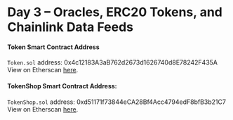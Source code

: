 # Day 3 – Oracles, ERC20 Tokens, and Chainlink Data Feeds

#### Token Smart Contract Address
<code>Token.sol</code> address: 0x4c12183A3aB762d2673d1626740d8E78242F435A<br>
View on Etherscan <a href="https://sepolia.etherscan.io/address/0x4c12183A3aB762d2673d1626740d8E78242F435A">here</a>.

#### TokenShop Smart Contract Address:
<code>TokenShop.sol</code> address: 0xd51171f73844eCA28Bf4Acc4794edF8bfB3b21C7<br>
View on Etherscan <a href="https://sepolia.etherscan.io/address/0xd51171f73844eCA28Bf4Acc4794edF8bfB3b21C7">here</a>.
